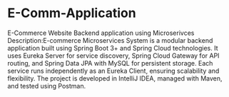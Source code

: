 # E-Comm-Application
E-Commerce Website Backend application using Microserivces
Description:E-commerce Microservices System is a modular backend application built using Spring Boot 3+ and Spring Cloud technologies. It uses Eureka Server for service discovery, Spring Cloud Gateway for API routing, and Spring Data JPA with MySQL for persistent storage. Each service runs independently as an Eureka Client, ensuring scalability and flexibility. The project is developed in IntelliJ IDEA, managed with Maven, and tested using Postman.
